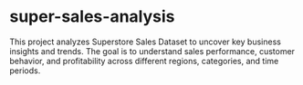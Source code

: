 # super-sales-analysis
This project analyzes Superstore Sales Dataset to uncover key business insights and trends. The goal is to understand sales performance, customer behavior, and profitability across different regions, categories, and time periods.
